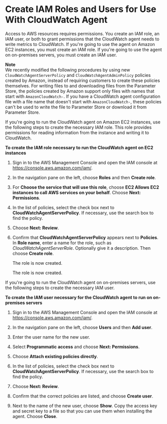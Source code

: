 # Create IAM Roles and Users for Use With CloudWatch Agent<a name="create-iam-roles-for-cloudwatch-agent-commandline"></a>

Access to AWS resources requires permissions\. You create an IAM role, an IAM user, or both to grant permissions that the CloudWatch agent needs to write metrics to CloudWatch\. If you're going to use the agent on Amazon EC2 instances, you must create an IAM role\. If you're going to use the agent on on\-premises servers, you must create an IAM user\.

**Note**  
We recently modified the following procedures by using new `CloudWatchAgentServerPolicy` and `CloudWatchAgentAdminPolicy` policies created by Amazon, instead of requiring customers to create these policies themselves\. For writing files to and downloading files from the Parameter Store, the policies created by Amazon support only files with names that start with `AmazonCloudWatch-`\. If you have a CloudWatch agent configuration file with a file name that doesn't start with `AmazonCloudWatch-`, these policies can't be used to write the file to Parameter Store or download it from Parameter Store\.

If you're going to run the CloudWatch agent on Amazon EC2 instances, use the following steps to create the necessary IAM role\. This role provides permissions for reading information from the instance and writing it to CloudWatch\.

**To create the IAM role necessary to run the CloudWatch agent on EC2 instances**

1. Sign in to the AWS Management Console and open the IAM console at [https://console\.aws\.amazon\.com/iam/](https://console.aws.amazon.com/iam/)\.

1. In the navigation pane on the left, choose **Roles** and then **Create role**\. 

1. For **Choose the service that will use this role**, choose ****EC2** Allows EC2 instances to call AWS services on your behalf**\. Choose **Next: Permissions**\.

1. In the list of policies, select the check box next to **CloudWatchAgentServerPolicy**\. If necessary, use the search box to find the policy\. 

1. Choose **Next: Review**\.

1. Confirm that **CloudWatchAgentServerPolicy** appears next to **Policies**\. In **Role name**, enter a name for the role, such as *CloudWatchAgentServerRole*\. Optionally give it a description\. Then choose **Create role**\.

   The role is now created\.

   The role is now created\.

If you're going to run the CloudWatch agent on on\-premises servers, use the following steps to create the necessary IAM user\. 

**To create the IAM user necessary for the CloudWatch agent to run on on\-premises servers**

1. Sign in to the AWS Management Console and open the IAM console at [https://console\.aws\.amazon\.com/iam/](https://console.aws.amazon.com/iam/)\.

1. In the navigation pane on the left, choose **Users** and then **Add user**\. 

1. Enter the user name for the new user\.

1. Select **Programmatic access** and choose **Next: Permissions**\.

1. Choose **Attach existing policies directly**\.

1. In the list of policies, select the check box next to **CloudWatchAgentServerPolicy**\. If necessary, use the search box to find the policy\.

1. Choose **Next: Review**\.

1. Confirm that the correct policies are listed, and choose **Create user**\.

1. Next to the name of the new user, choose **Show**\. Copy the access key and secret key to a file so that you can use them when installing the agent\. Choose **Close**\. 
